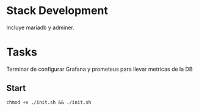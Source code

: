 # Stack Development

Incluye mariadb y adminer.

# Tasks

Terminar de configurar Grafana y prometeus para llevar metricas de la DB

## Start

```console
chmod +x ./init.sh && ./init.sh
```